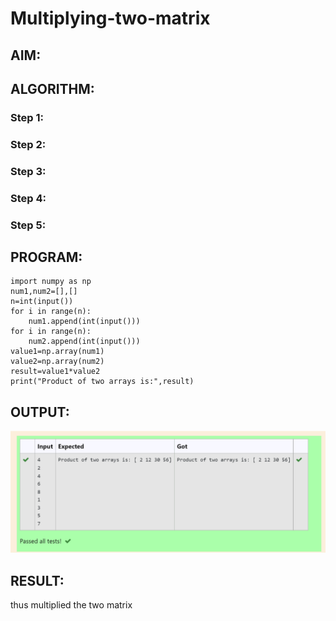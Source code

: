 # Multiplying-two-matrix

## AIM:

## ALGORITHM:

### Step 1:
### Step 2:
### Step 3:
### Step 4:
### Step 5:

## PROGRAM: 
```
import numpy as np
num1,num2=[],[]
n=int(input())
for i in range(n):
    num1.append(int(input()))
for i in range(n):
    num2.append(int(input()))
value1=np.array(num1)
value2=np.array(num2)
result=value1*value2
print("Product of two arrays is:",result)
```

## OUTPUT:
![image1](pyta.png)

## RESULT:
thus multiplied the two matrix
